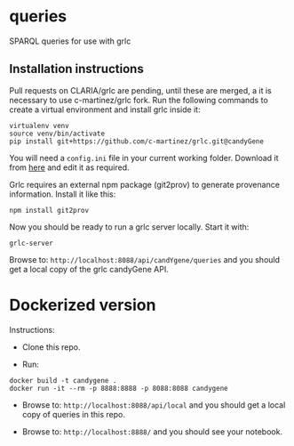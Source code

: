 # queries
SPARQL queries for use with grlc

## Installation instructions
Pull requests on CLARIA/grlc are pending, until these are merged, a it is
necessary to use c-martinez/grlc fork. Run the following commands to create
a virtual environment and install grlc inside it:

```
virtualenv venv
source venv/bin/activate
pip install git+https://github.com/c-martinez/grlc.git@candyGene
```

You will need a `config.ini` file in your current working folder. Download it from [here](https://github.com/c-martinez/grlc/blob/candyGene/config.default.ini) and edit it
as required.

 <edit config.ini>

Grlc requires an external npm package (git2prov) to generate provenance information.
Install it like this:


```
npm install git2prov
```

Now you should be ready to run a grlc server locally. Start it with:

```
grlc-server
```

Browse to: `http://localhost:8088/api/candYgene/queries` and you should get a
local copy of the grlc candyGene API.

# Dockerized version

Instructions:
 - Clone this repo.

 - Run:
```
docker build -t candygene .
docker run -it --rm -p 8888:8888 -p 8088:8088 candygene
```

 - Browse to: `http://localhost:8088/api/local` and you should get a local copy of queries in this repo.

 - Browse to: `http://localhost:8888/` and you should see your notebook.
